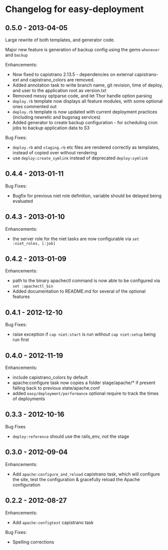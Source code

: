 # Changelog for easy-deployment

## 0.5.0 - 2013-04-05

Large rewrite of both templates, and generator code.

Major new feature is generation of backup config using the gems `whenever` and `backup`

Enhancements:

* Now fixed to capistrano 2.13.5 - dependencies on external capistrano-ext and capistrano_colors are removed.
* Added annotation task to write branch name, git revision, time of deploy, and user to the application root as version.txt
* Removed messy optparse code, and let Thor handle option parsing
* `deploy.rb` template now displays all feature modules, with some optional ones commented out
* `deploy.rb` template is now updated with current deployment practices (including newrelic and bugsnag services)
* Added generator to create backup configuration - for scheduling cron jobs to backup application data to S3

Bug Fixes:

* `deploy.rb` and `staging.rb` etc files are rendered correctly as templates, instead of copied over without rendering
* use `deploy:create_symlink` instead of deprecated `deploy:symlink`

## 0.4.4 - 2013-01-11

Bug Fixes:

* Bugfix for previous niet role definition, variable should be delayed being evaluated

## 0.4.3 - 2013-01-10

Enhancements:

* the server role for the niet tasks are now configurable via `set :niet_roles, [:job]`

## 0.4.2 - 2013-01-09

Enhancements:

* path to the binary apachectl command is now able to be configured via `set :apachectl_bin`
* Added documentation to README.md for several of the optional features

## 0.4.1 - 2012-12-10

Bug Fixes:

* raise exception if `cap niet:start` is run without `cap niet:setup` being run first

## 0.4.0 - 2012-11-19

Enhancements:

* include capistrano_colors by default
* apache:configure task now copies a folder stage/apache/* if present falling back to previous state/apache.conf
* added `easy/deployment/performance` optional require to track the times of deployments

## 0.3.3 - 2012-10-16

Bug Fixes

* `deploy:reference` should use the rails_env, not the stage

## 0.3.0 - 2012-09-04

Enhancements:

* Add `apache:configure_and_reload` capistrano task, which will configure the site, test the configuration & gracefully reload the Apache configuration

## 0.2.2 - 2012-08-27

Enhancements:

* Add `apache:configtest` capistrano task

Bug Fixes:

* Spelling corrections

